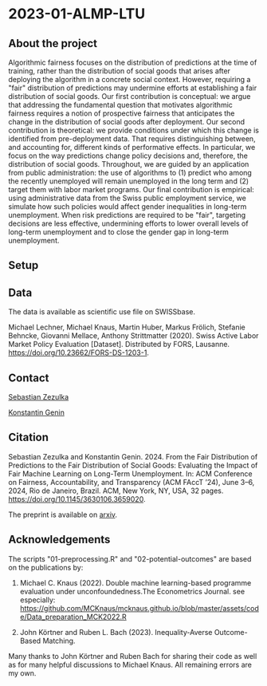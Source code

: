 # 2023-01-ALMP-LTU

## About the project
Algorithmic fairness focuses on the distribution of predictions at the time of training, rather than the distribution of social goods that arises after deploying the algorithm in a concrete social context. However, requiring a "fair" distribution of predictions may undermine efforts at establishing a fair distribution of social goods. Our first contribution is conceptual: we argue that addressing the fundamental question that motivates algorithmic fairness requires a notion of prospective fairness that anticipates the change in the distribution of social goods after deployment. Our second contribution is theoretical: we provide conditions under which this change is identified from pre-deployment data. That requires distinguishing between, and accounting for, different kinds of performative effects. In particular, we focus on the way predictions change policy decisions and, therefore, the distribution of social goods. Throughout, we are guided by an application from public administration: the use of algorithms to (1) predict who among the recently unemployed will remain unemployed in the long term and (2) target them with labor market programs. Our final contribution is empirical: using administrative data from the Swiss public employment service, we simulate how such policies would affect gender inequalities in long-term unemployment. When risk predictions are required to be "fair", targeting decisions are less effective, undermining efforts to lower overall levels of long-term unemployment and to close the gender gap in long-term unemployment. 

## Setup

## Data
The data is available as scientific use file on SWISSbase.

Michael Lechner, Michael Knaus, Martin Huber, Markus Frölich, Stefanie Behncke, Giovanni Mellace, Anthony Strittmatter (2020). Swiss Active Labor Market Policy Evaluation [Dataset]. Distributed by FORS, Lausanne. https://doi.org/10.23662/FORS-DS-1203-1.

## Contact
[Sebastian Zezulka](https://ethics.epistemology.ai/people#h.ybght6vasbh4)

[Konstantin Genin](https://ethics.epistemology.ai/people#h.frfuicc6nirv)

## Citation
Sebastian Zezulka and Konstantin Genin. 2024. From the Fair Distribution of Predictions to the Fair Distribution of Social Goods: Evaluating the Impact of Fair Machine Learning on Long-Term Unemployment. In: ACM Conference on Fairness, Accountability, and Transparency (ACM FAccT ’24), June 3–6, 2024, Rio de Janeiro, Brazil. ACM, New York, NY, USA, 32 pages. https://doi.org/10.1145/3630106.3659020.

The preprint is available on [arxiv](https://arxiv.org/abs/2401.14438).

## Acknowledgements
The scripts "01-preprocessing.R" and "02-potential-outcomes" are based on the publications by:
1. Michael C. Knaus (2022). Double machine learning-based programme evaluation under unconfoundedness.The Econometrics Journal.
see especially: https://github.com/MCKnaus/mcknaus.github.io/blob/master/assets/code/Data_preparation_MCK2022.R

2. John Körtner and Ruben L. Bach (2023). Inequality-Averse Outcome-Based Matching. 

Many thanks to John Körtner and Ruben Bach for sharing their code as well as for many helpful discussions to Michael Knaus. All remaining errors are my own.
